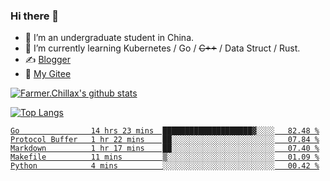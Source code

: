 ### Hi there 👋

- 🔭 I’m an undergraduate student in China.
- 🌱 I’m currently learning Kubernetes / Go / ~~C++~~ / Data Struct / Rust.
- ✍️ [Blogger](https://blog.farmer233.top)
- 🤔 [My Gitee](https://gitee.com/Farmer-chong)


[![Farmer.Chillax's github stats](https://github-readme-stats.vercel.app/api?username=FarmerChillax)](https://github.com/anuraghazra/github-readme-stats)

[![Top Langs](https://github-readme-stats.vercel.app/api/top-langs/?username=FarmerChillax&layout=compact&hide=html,css,javascript)](https://github.com/anuraghazra/github-readme-stats)

<p>
  <a href="https://wakatime.com/@Farmer">
        <!--START_SECTION:waka-->

```text
Go                14 hrs 23 mins  ████████████████████▓░░░░   82.48 %
Protocol Buffer   1 hr 22 mins    ██░░░░░░░░░░░░░░░░░░░░░░░   07.84 %
Markdown          1 hr 17 mins    ██░░░░░░░░░░░░░░░░░░░░░░░   07.40 %
Makefile          11 mins         ▒░░░░░░░░░░░░░░░░░░░░░░░░   01.09 %
Python            4 mins          ░░░░░░░░░░░░░░░░░░░░░░░░░   00.42 %
```

<!--END_SECTION:waka-->
  </a>
</p>

<!--
**Farmer-chong/Farmer-chong** is a ✨ _special_ ✨ repository because its `README.md` (this file) appears on your GitHub profile.

Here are some ideas to get you started:

- 🔭 I’m currently working on ...
- 🌱 I’m currently learning ...
- 👯 I’m looking to collaborate on ...
- 🤔 I’m looking for help with ...
- 💬 Ask me about ...
- 📫 How to reach me: ...
- 😄 Pronouns: ...
- ⚡ Fun fact: ...
-->
